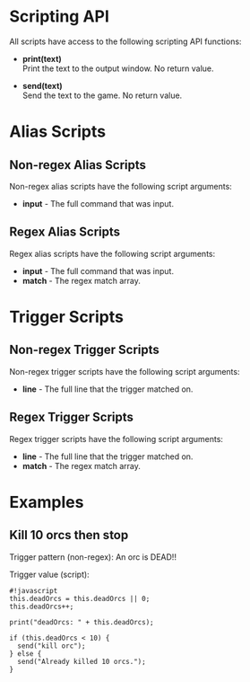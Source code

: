 # Scripting API #

All scripts have access to the following scripting API functions:

+ **print(text)**
<br>Print the text to the output window. No return value.

+ **send(text)**
<br>Send the text to the game. No return value.


# Alias Scripts #

## Non-regex Alias Scripts ##
Non-regex alias scripts have the following script arguments:
+ **input** - The full command that was input.

## Regex Alias Scripts ##
Regex alias scripts have the following script arguments:
+ **input** - The full command that was input.
+ **match** - The regex match array.


# Trigger Scripts #

## Non-regex Trigger Scripts ##
Non-regex trigger scripts have the following script arguments:
+ **line** - The full line that the trigger matched on.

## Regex Trigger Scripts ##
Regex trigger scripts have the following script arguments:
+ **line** - The full line that the trigger matched on.
+ **match** - The regex match array.

# Examples #

## Kill 10 orcs then stop
Trigger pattern (non-regex): An orc is DEAD!!

Trigger value (script):
```
#!javascript
this.deadOrcs = this.deadOrcs || 0;
this.deadOrcs++;

print("deadOrcs: " + this.deadOrcs);

if (this.deadOrcs < 10) {
  send("kill orc");
} else {
  send("Already killed 10 orcs.");
}
```